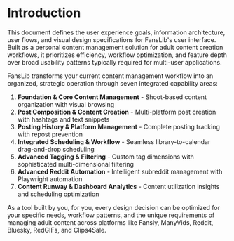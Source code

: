 # Introduction

This document defines the user experience goals, information architecture, user flows, and visual design specifications for FansLib's user interface. Built as a personal content management solution for adult content creation workflows, it prioritizes efficiency, workflow optimization, and feature depth over broad usability patterns typically required for multi-user applications.

FansLib transforms your current content management workflow into an organized, strategic operation through seven integrated capability areas:

1. **Foundation & Core Content Management** - Shoot-based content organization with visual browsing
2. **Post Composition & Content Creation** - Multi-platform post creation with hashtags and text snippets
3. **Posting History & Platform Management** - Complete posting tracking with repost prevention
4. **Integrated Scheduling & Workflow** - Seamless library-to-calendar drag-and-drop scheduling
5. **Advanced Tagging & Filtering** - Custom tag dimensions with sophisticated multi-dimensional filtering
6. **Advanced Reddit Automation** - Intelligent subreddit management with Playwright automation
7. **Content Runway & Dashboard Analytics** - Content utilization insights and scheduling optimization

As a tool built by you, for you, every design decision can be optimized for your specific needs, workflow patterns, and the unique requirements of managing adult content across platforms like Fansly, ManyVids, Reddit, Bluesky, RedGIFs, and Clips4Sale.
